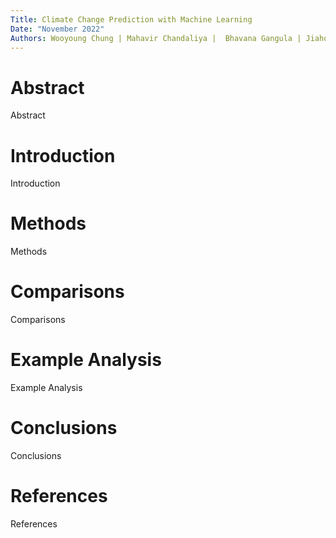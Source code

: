 ```yaml
---
Title: Climate Change Prediction with Machine Learning
Date: "November 2022"
Authors: Wooyoung Chung | Mahavir Chandaliya |  Bhavana Gangula | Jiahong Zhan
---
```


# Abstract
Abstract

# Introduction
Introduction

# Methods
Methods

# Comparisons
Comparisons

# Example Analysis
Example Analysis

# Conclusions
Conclusions

# References
References
